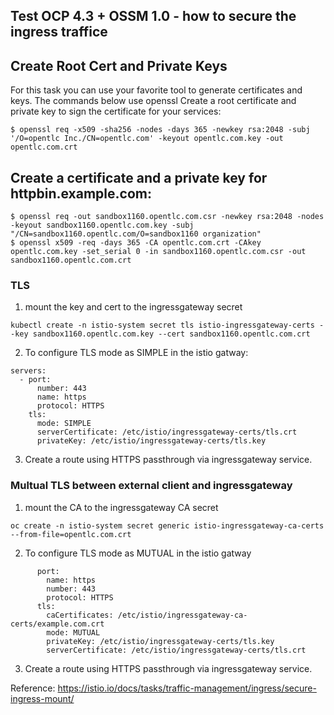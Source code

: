 ## Test OCP 4.3 + OSSM 1.0 - how to secure the ingress traffice



## Create Root Cert and Private Keys
For this task you can use your favorite tool to generate certificates and keys. The commands below use openssl
Create a root certificate and private key to sign the certificate for your services:

```
$ openssl req -x509 -sha256 -nodes -days 365 -newkey rsa:2048 -subj '/O=opentlc Inc./CN=opentlc.com' -keyout opentlc.com.key -out opentlc.com.crt
```

## Create a certificate and a private key for httpbin.example.com:

```
$ openssl req -out sandbox1160.opentlc.com.csr -newkey rsa:2048 -nodes -keyout sandbox1160.opentlc.com.key -subj "/CN=sandbox1160.opentlc.com/O=sandbox1160 organization"
$ openssl x509 -req -days 365 -CA opentlc.com.crt -CAkey opentlc.com.key -set_serial 0 -in sandbox1160.opentlc.com.csr -out sandbox1160.opentlc.com.crt
```
### TLS
1. mount the key and cert to the ingressgateway secret
```
kubectl create -n istio-system secret tls istio-ingressgateway-certs --key sandbox1160.opentlc.com.key --cert sandbox1160.opentlc.com.crt
```

2. To configure TLS mode as SIMPLE in the istio gatway:

```
servers:
  - port:
      number: 443
      name: https
      protocol: HTTPS
    tls:
      mode: SIMPLE
      serverCertificate: /etc/istio/ingressgateway-certs/tls.crt
      privateKey: /etc/istio/ingressgateway-certs/tls.key
```

3. Create a route using HTTPS passthrough via ingressgateway service.

### Multual TLS between external client and ingressgateway

1. mount the CA to the ingressgateway CA secret

```
oc create -n istio-system secret generic istio-ingressgateway-ca-certs --from-file=opentlc.com.crt
```

2. To configure TLS mode as MUTUAL in the istio gatway

```
      port:
        name: https
        number: 443
        protocol: HTTPS
      tls:
        caCertificates: /etc/istio/ingressgateway-ca-certs/example.com.crt
        mode: MUTUAL
        privateKey: /etc/istio/ingressgateway-certs/tls.key
        serverCertificate: /etc/istio/ingressgateway-certs/tls.crt
```

3. Create a route using HTTPS passthrough via ingressgateway service.

Reference: https://istio.io/docs/tasks/traffic-management/ingress/secure-ingress-mount/
